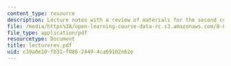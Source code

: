 ```yaml
---
content_type: resource
description: Lecture notes with a review of materials for the second course exam.
file: /media/https%3A/open-learning-course-data-rc.s3.amazonaws.com/8-022-physics-ii-electricity-and-magnetism-fall-2006/c39a0e10fb31f08624494ca69102e82e_lecturerev.pdf
file_type: application/pdf
resourcetype: Document
title: lecturerev.pdf
uid: c39a0e10-fb31-f086-2449-4ca69102e82e
---
```

